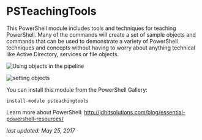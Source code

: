 # PSTeachingTools #

This PowerShell module includes tools and techniques for teaching PowerShell.
Many of the commands will create a set of sample objects and commands that can
be used to demonstrate a variety of PowerShell techniques and concepts without 
having to worry about anything technical like Active Directory, services or 
file objects.

![Using objects in the pipeline](https://pbs.twimg.com/media/Co4aMHRWAAIxI1P.jpg)

![setting objects](https://pbs.twimg.com/media/Co4cagxWIAAmR_r.jpg)

You can install this module from the PowerShell Gallery:

```
install-module psteachingtools
```

Learn more about PowerShell:
http://jdhitsolutions.com/blog/essential-powershell-resources/

_last updated: May 25, 2017_
